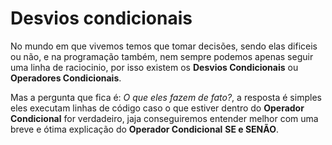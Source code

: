# Desvios condicionais

No mundo em que vivemos temos que tomar decisões, sendo elas dificeis ou não, e na programação também, nem sempre podemos apenas seguir uma linha de raciocinio, por isso existem os **Desvios Condicionais** ou **Operadores Condicionais**.

Mas a pergunta que fica é: *O que eles fazem de fato?*, a resposta é simples eles executam linhas de código caso o que estiver dentro do **Operador Condicional** for verdadeiro, jaja conseguiremos entender melhor com uma breve e ótima explicação do **Operador Condicional** **SE e SENÃO**. 
